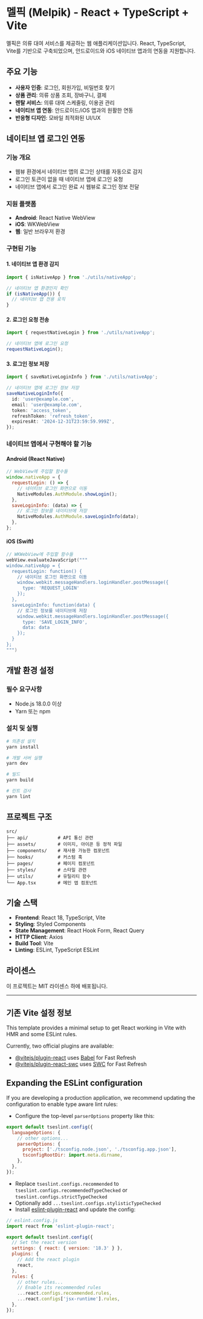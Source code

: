 # 멜픽 (Melpik) - React + TypeScript + Vite

멜픽은 의류 대여 서비스를 제공하는 웹 애플리케이션입니다. React, TypeScript, Vite를 기반으로 구축되었으며, 안드로이드와 iOS 네이티브 앱과의 연동을 지원합니다.

## 주요 기능

- **사용자 인증**: 로그인, 회원가입, 비밀번호 찾기
- **상품 관리**: 의류 상품 조회, 장바구니, 결제
- **렌탈 서비스**: 의류 대여 스케줄링, 이용권 관리
- **네이티브 앱 연동**: 안드로이드/iOS 앱과의 원활한 연동
- **반응형 디자인**: 모바일 최적화된 UI/UX

## 네이티브 앱 로그인 연동

### 기능 개요

- 웹뷰 환경에서 네이티브 앱의 로그인 상태를 자동으로 감지
- 로그인 토큰이 없을 때 네이티브 앱에 로그인 요청
- 네이티브 앱에서 로그인 완료 시 웹뷰로 로그인 정보 전달

### 지원 플랫폼

- **Android**: React Native WebView
- **iOS**: WKWebView
- **웹**: 일반 브라우저 환경

### 구현된 기능

#### 1. 네이티브 앱 환경 감지

```typescript
import { isNativeApp } from './utils/nativeApp';

// 네이티브 앱 환경인지 확인
if (isNativeApp()) {
  // 네이티브 앱 전용 로직
}
```

#### 2. 로그인 요청 전송

```typescript
import { requestNativeLogin } from './utils/nativeApp';

// 네이티브 앱에 로그인 요청
requestNativeLogin();
```

#### 3. 로그인 정보 저장

```typescript
import { saveNativeLoginInfo } from './utils/nativeApp';

// 네이티브 앱에 로그인 정보 저장
saveNativeLoginInfo({
  id: 'user@example.com',
  email: 'user@example.com',
  token: 'access_token',
  refreshToken: 'refresh_token',
  expiresAt: '2024-12-31T23:59:59.999Z',
});
```

### 네이티브 앱에서 구현해야 할 기능

#### Android (React Native)

```javascript
// WebView에 주입할 함수들
window.nativeApp = {
  requestLogin: () => {
    // 네이티브 로그인 화면으로 이동
    NativeModules.AuthModule.showLogin();
  },
  saveLoginInfo: (data) => {
    // 로그인 정보를 네이티브에 저장
    NativeModules.AuthModule.saveLoginInfo(data);
  },
};
```

#### iOS (Swift)

```swift
// WKWebView에 주입할 함수들
webView.evaluateJavaScript("""
window.nativeApp = {
  requestLogin: function() {
    // 네이티브 로그인 화면으로 이동
    window.webkit.messageHandlers.loginHandler.postMessage({
      type: 'REQUEST_LOGIN'
    });
  },
  saveLoginInfo: function(data) {
    // 로그인 정보를 네이티브에 저장
    window.webkit.messageHandlers.loginHandler.postMessage({
      type: 'SAVE_LOGIN_INFO',
      data: data
    });
  }
};
""")
```

## 개발 환경 설정

### 필수 요구사항

- Node.js 18.0.0 이상
- Yarn 또는 npm

### 설치 및 실행

```bash
# 의존성 설치
yarn install

# 개발 서버 실행
yarn dev

# 빌드
yarn build

# 린트 검사
yarn lint
```

## 프로젝트 구조

```
src/
├── api/           # API 통신 관련
├── assets/        # 이미지, 아이콘 등 정적 파일
├── components/    # 재사용 가능한 컴포넌트
├── hooks/         # 커스텀 훅
├── pages/         # 페이지 컴포넌트
├── styles/        # 스타일 관련
├── utils/         # 유틸리티 함수
└── App.tsx        # 메인 앱 컴포넌트
```

## 기술 스택

- **Frontend**: React 18, TypeScript, Vite
- **Styling**: Styled Components
- **State Management**: React Hook Form, React Query
- **HTTP Client**: Axios
- **Build Tool**: Vite
- **Linting**: ESLint, TypeScript ESLint

## 라이센스

이 프로젝트는 MIT 라이센스 하에 배포됩니다.

---

## 기존 Vite 설정 정보

This template provides a minimal setup to get React working in Vite with HMR and some ESLint rules.

Currently, two official plugins are available:

- [@vitejs/plugin-react](https://github.com/vitejs/vite-plugin-react/blob/main/packages/plugin-react/README.md) uses [Babel](https://babeljs.io/) for Fast Refresh
- [@vitejs/plugin-react-swc](https://github.com/vitejs/vite-plugin-react-swc) uses [SWC](https://swc.rs/) for Fast Refresh

## Expanding the ESLint configuration

If you are developing a production application, we recommend updating the configuration to enable type aware lint rules:

- Configure the top-level `parserOptions` property like this:

```js
export default tseslint.config({
  languageOptions: {
    // other options...
    parserOptions: {
      project: ['./tsconfig.node.json', './tsconfig.app.json'],
      tsconfigRootDir: import.meta.dirname,
    },
  },
});
```

- Replace `tseslint.configs.recommended` to `tseslint.configs.recommendedTypeChecked` or `tseslint.configs.strictTypeChecked`
- Optionally add `...tseslint.configs.stylisticTypeChecked`
- Install [eslint-plugin-react](https://github.com/jsx-eslint/eslint-plugin-react) and update the config:

```js
// eslint.config.js
import react from 'eslint-plugin-react';

export default tseslint.config({
  // Set the react version
  settings: { react: { version: '18.3' } },
  plugins: {
    // Add the react plugin
    react,
  },
  rules: {
    // other rules...
    // Enable its recommended rules
    ...react.configs.recommended.rules,
    ...react.configs['jsx-runtime'].rules,
  },
});
```
